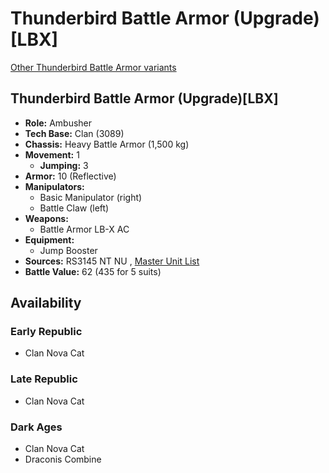 # Thunderbird Battle Armor (Upgrade)[LBX] 

[Other Thunderbird Battle Armor variants](../thunderbird_battle_armor.md) 

## Thunderbird Battle Armor (Upgrade)[LBX] 

- **Role:** Ambusher 
- **Tech Base:** Clan (3089) 
- **Chassis:** Heavy Battle Armor (1,500 kg) 
- **Movement:** 1 
  - **Jumping:** 3 
- **Armor:** 10 (Reflective) 
- **Manipulators:** 
  - Basic Manipulator (right) 
  - Battle Claw (left) 
- **Weapons:** 
  - Battle Armor LB-X AC 
- **Equipment:** 
  - Jump Booster 
- **Sources:** RS3145 NT NU , [Master Unit List](http://masterunitlist.info/Unit/Details/6737/thunderbird-battle-armor-upgrade-lb-x) 
- **Battle Value:** 62 (435 for 5 suits) 

## Availability 

### Early Republic 

- Clan Nova Cat 

### Late Republic 

- Clan Nova Cat 

### Dark Ages 

- Clan Nova Cat 
- Draconis Combine 

